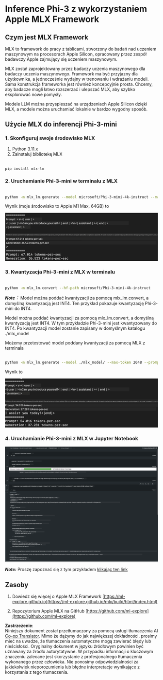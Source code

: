 <!--
CO_OP_TRANSLATOR_METADATA:
{
  "original_hash": "dcb656f3d206fc4968e236deec5d4384",
  "translation_date": "2025-07-16T21:02:54+00:00",
  "source_file": "md/01.Introduction/03/MLX_Inference.md",
  "language_code": "pl"
}
-->
# **Inference Phi-3 z wykorzystaniem Apple MLX Framework**

## **Czym jest MLX Framework**

MLX to framework do pracy z tablicami, stworzony do badań nad uczeniem maszynowym na procesorach Apple Silicon, opracowany przez zespół badawczy Apple zajmujący się uczeniem maszynowym.

MLX został zaprojektowany przez badaczy uczenia maszynowego dla badaczy uczenia maszynowego. Framework ma być przyjazny dla użytkownika, a jednocześnie wydajny w trenowaniu i wdrażaniu modeli. Sama konstrukcja frameworka jest również koncepcyjnie prosta. Chcemy, aby badacze mogli łatwo rozszerzać i ulepszać MLX, aby szybko eksplorować nowe pomysły.

Modele LLM można przyspieszać na urządzeniach Apple Silicon dzięki MLX, a modele można uruchamiać lokalnie w bardzo wygodny sposób.

## **Użycie MLX do inferencji Phi-3-mini**

### **1. Skonfiguruj swoje środowisko MLX**

1. Python 3.11.x  
2. Zainstaluj bibliotekę MLX


```bash

pip install mlx-lm

```

### **2. Uruchamianie Phi-3-mini w terminalu z MLX**


```bash

python -m mlx_lm.generate --model microsoft/Phi-3-mini-4k-instruct --max-token 2048 --prompt  "<|user|>\nCan you introduce yourself<|end|>\n<|assistant|>"

```

Wynik (moje środowisko to Apple M1 Max, 64GB) to

![Terminal](../../../../../translated_images/01.5cf57df8f7407cf9281c0237f4e69c3728b8817253aad0835d14108b07c83c88.pl.png)

### **3. Kwantyzacja Phi-3-mini z MLX w terminalu**


```bash

python -m mlx_lm.convert --hf-path microsoft/Phi-3-mini-4k-instruct

```

***Note：*** Model można poddać kwantyzacji za pomocą mlx_lm.convert, a domyślną kwantyzacją jest INT4. Ten przykład pokazuje kwantyzację Phi-3-mini do INT4.

Model można poddać kwantyzacji za pomocą mlx_lm.convert, a domyślną kwantyzacją jest INT4. W tym przykładzie Phi-3-mini jest kwantyzowany do INT4. Po kwantyzacji model zostanie zapisany w domyślnym katalogu ./mlx_model

Możemy przetestować model poddany kwantyzacji za pomocą MLX z terminala


```bash

python -m mlx_lm.generate --model ./mlx_model/ --max-token 2048 --prompt  "<|user|>\nCan you introduce yourself<|end|>\n<|assistant|>"

```

Wynik to

![INT4](../../../../../translated_images/02.7b188681a8eadbc111aba8d8006e4b3671788947a99a46329261e169dd2ec29f.pl.png)


### **4. Uruchamianie Phi-3-mini z MLX w Jupyter Notebook**


![Notebook](../../../../../translated_images/03.b9705a3a5aaa89f9eb0ca04c1a4565dfe4a5e8cc68604227d2eab149fef1d3c7.pl.png)

***Note:*** Proszę zapoznać się z tym przykładem [klikając ten link](../../../../../code/03.Inference/MLX/MLX_DEMO.ipynb)


## **Zasoby**

1. Dowiedz się więcej o Apple MLX Framework [https://ml-explore.github.io](https://ml-explore.github.io/mlx/build/html/index.html)

2. Repozytorium Apple MLX na GitHub [https://github.com/ml-explore](https://github.com/ml-explore)

**Zastrzeżenie**:  
Niniejszy dokument został przetłumaczony za pomocą usługi tłumaczenia AI [Co-op Translator](https://github.com/Azure/co-op-translator). Mimo że dążymy do jak największej dokładności, prosimy mieć na uwadze, że tłumaczenia automatyczne mogą zawierać błędy lub nieścisłości. Oryginalny dokument w języku źródłowym powinien być uznawany za źródło autorytatywne. W przypadku informacji o kluczowym znaczeniu zalecane jest skorzystanie z profesjonalnego tłumaczenia wykonanego przez człowieka. Nie ponosimy odpowiedzialności za jakiekolwiek nieporozumienia lub błędne interpretacje wynikające z korzystania z tego tłumaczenia.